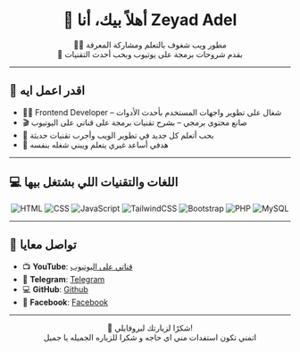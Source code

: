 <h1 align="center">👋 أهلاً بيك، أنا Zeyad Adel</h1>
<p align="center">
  🧑‍💻 مطور ويب شغوف بالتعلم ومشاركة المعرفة  
  <br/>
  🎥 بقدم شروحات برمجة على يوتيوب وبحب أحدث التقنيات
</p>

---

## 🚀 اقدر اعمل ايه 

- 👨‍💻 Frontend Developer – شغال على تطوير واجهات المستخدم بأحدث الأدوات  
- 🎬 صانع محتوى برمجي – بشرح تقنيات برمجة على قناتي على اليوتيوب  
- 🔄 بحب أتعلم كل جديد في تطوير الويب وأجرب تقنيات حديثة  
- 🧠 هدفي أساعد غيري يتعلم ويبني شغله بنفسه  

---

## 💻 اللغات والتقنيات اللي بشتغل بيها

<p align="center">

  <!-- HTML -->
  <img src="https://img.shields.io/badge/HTML-E34F26?style=for-the-badge&logo=html5&logoColor=white" alt="HTML" />

  <!-- CSS -->
  <img src="https://img.shields.io/badge/CSS-1572B6?style=for-the-badge&logo=css3&logoColor=white" alt="CSS" />

  <!-- JavaScript -->
  <img src="https://img.shields.io/badge/JavaScript-F7DF1E?style=for-the-badge&logo=javascript&logoColor=black" alt="JavaScript" />

  <!-- Tailwind -->
  <img src="https://img.shields.io/badge/TailwindCSS-38B2AC?style=for-the-badge&logo=tailwind-css&logoColor=white" alt="TailwindCSS" />

  <!-- Bootstrap -->
  <img src="https://img.shields.io/badge/Bootstrap-7952B3?style=for-the-badge&logo=bootstrap&logoColor=white" alt="Bootstrap" />

  <!-- PHP -->
  <img src="https://img.shields.io/badge/PHP-777BB4?style=for-the-badge&logo=php&logoColor=white" alt="PHP" />

  <!-- MySQL -->
  <img src="https://img.shields.io/badge/MySQL-4479A1?style=for-the-badge&logo=mysql&logoColor=white" alt="MySQL" />

</p>


---

## 🔗 تواصل معايا

- 📺 **YouTube**: [قناتي على اليوتيوب](https://www.youtube.com/channel/UCGb-Ae09Lxc4lxu2ZTN8J0w)
- 💬 **Telegram**: [Telegram](https://t.me/Arab_Coding)
- 💻 **GitHub**: [Github](https://github.com/Zeyad-tech-dev)
- 👤 **Facebook**: [Facebook](https://www.facebook.com/zeyad.adel.omar)

---

<p align="center">
  🙌 شكرًا لزيارتك لبروفايلي!  
  <br/>
اتمني تكون استفدات مني اي حاجه و شكرا للزياره الجميله يا جميل
</p>
